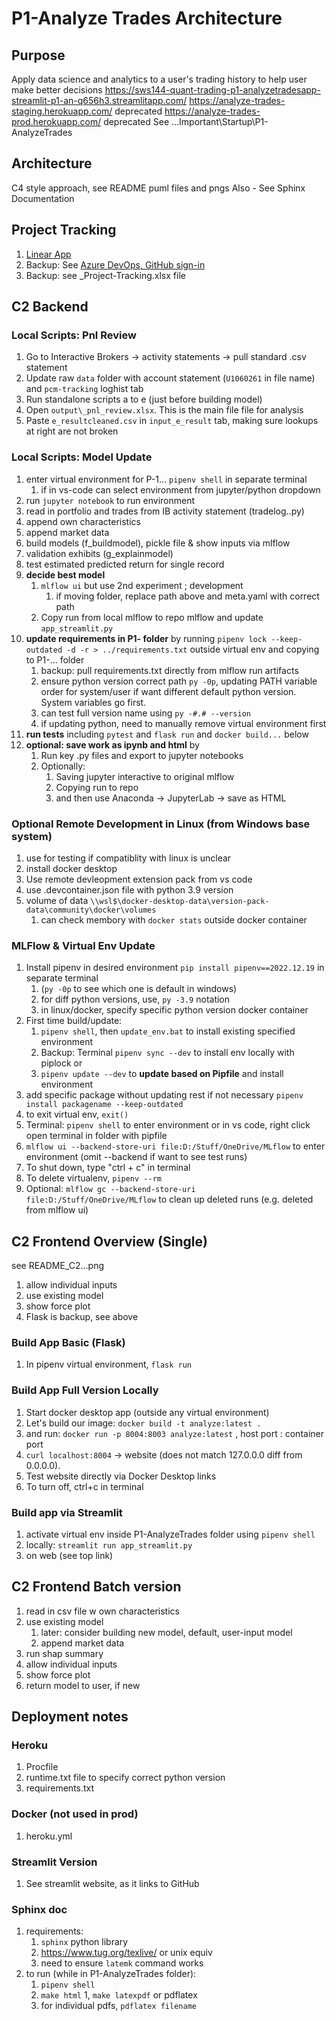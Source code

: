 # P1-Analyze Trades Architecture

## Purpose

Apply data science and analytics to a user's trading history to help user make better decisions
<https://sws144-quant-trading-p1-analyzetradesapp-streamlit-p1-an-q656h3.streamlitapp.com/>
<https://analyze-trades-staging.herokuapp.com/> deprecated
<https://analyze-trades-prod.herokuapp.com/> deprecated
See ...Important\Startup\P1-AnalyzeTrades

## Architecture

C4 style approach, see README puml files and pngs
Also - See Sphinx Documentation

## Project Tracking

1. [Linear App](https://linear.app/sws144/team/SWS/projects/active)
1. Backup: See [Azure DevOps, GitHub sign-in](https://dev.azure.com/swang4331/P1-AnalyzeTrades/_backlogs/backlog/P1-AnalyzeTrades%20Team/Features/?showParents=true)
1. Backup: see _Project-Tracking.xlsx file

## C2 Backend

### Local Scripts: Pnl Review

1. Go to Interactive Brokers -> activity statements -> pull standard .csv statement
1. Update raw `data` folder with account statement (`U1060261` in file name) and `pcm-tracking` loghist tab
1. Run standalone scripts a to e (just before building model)
1. Open `output\_pnl_review.xlsx`. This is the main file file for analysis
1. Paste `e_resultcleaned.csv` in `input_e_result` tab, making sure lookups at right are not broken

### Local Scripts: Model Update

1. enter virtual environment for P-1... `pipenv shell` in separate terminal
    1. if in vs-code can select environment from jupyter/python dropdown
1. run `jupyter notebook` to run environment
1. read in portfolio and trades from IB activity statement (tradelog..py)
1. append own characteristics
1. append market data
1. build models (f_buildmodel), pickle file & show inputs via mlflow
1. validation exhibits (g_explainmodel)
1. test estimated predicted return for single record
1. **decide best model**
    1. `mlflow ui` but use 2nd experiment ; development
        1. if moving folder, replace path above and meta.yaml with correct path
    1. Copy run from local mlflow to repo mlflow and update `app_streamlit.py`
1. **update requirements in P1- folder** by running `pipenv lock --keep-outdated -d -r > ../requirements.txt` outside virtual env and copying to P1-... folder
    1. backup: pull requirements.txt directly from mlflow run artifacts
    1. ensure python version correct path `py -0p`, updating PATH variable order for system/user if want different default python version. System
    variables go first.
    1. can test full version name using `py -#.# --version`
    1. if updating python, need to manually remove virtual environment first
1. **run tests** including `pytest` and `flask run` and `docker build...` below
1. **optional: save work as ipynb and html** by
    1. Run key .py files and export to jupyter notebooks
    1. Optionally:
        1. Saving jupyter interactive to original mlflow
        1. Copying run to repo
        1. and then use Anaconda -> JupyterLab -> save as HTML

### Optional Remote Development in Linux (from Windows base system)

1. use for testing if compatiblity with linux is unclear
1. install docker desktop
1. Use remote devleopment extension pack from vs code
1. use .devcontainer.json file with python 3.9 version 
1. volume of data `\\wsl$\docker-desktop-data\version-pack-data\community\docker\volumes`
    1. can check membory with `docker stats` outside docker container

### MLFlow & Virtual Env Update

1. Install pipenv in desired environment `pip install pipenv==2022.12.19` in separate terminal
    1. (`py -0p` to see which one is default in windows) 
    1. for diff python versions, use, `py -3.9` notation
    1. in linux/docker, specify specific python version docker container
1. First time build/update:
    1. `pipenv shell`, then `update_env.bat` to install existing specified environment
    1. Backup: Terminal `pipenv sync --dev` to install env locally with piplock or 
    1. `pipenv update --dev` to **update based on Pipfile** and install environment
1. add specific package without updating rest if not necessary `pipenv install packagename --keep-outdated`
1. to exit virtual env, `exit()`
1. Terminal: `pipenv shell` to enter environment or in vs code, right click open terminal in folder with pipfile
1. `mlflow ui --backend-store-uri file:D:/Stuff/OneDrive/MLflow` to enter environment (omit --backend if want to see test runs)
1. To shut down, type "ctrl + c" in terminal
1. To delete virtualenv, `pipenv --rm`
1. Optional: `mlflow gc --backend-store-uri file:D:/Stuff/OneDrive/MLflow` to clean up deleted runs (e.g. deleted from mlflow ui)

## C2 Frontend Overview (Single)

see README_C2...png

1. allow individual inputs
1. use existing model
1. show force plot
1. Flask is backup, see above

### Build App Basic (Flask)

1. In pipenv virtual environment, `flask run`

### Build App Full Version Locally

1. Start docker desktop app (outside any virtual environment)
1. Let's build our image: `docker build -t analyze:latest .`
1. and run: `docker run -p 8004:8003 analyze:latest` ,  host port : container port
1. `curl localhost:8004` -> website (does not match 127.0.0.0 diff from 0.0.0.0).
1. Test website directly via Docker Desktop links
1. To turn off, ctrl+c in terminal

### Build app via Streamlit

1. activate virtual env inside P1-AnalyzeTrades folder using `pipenv shell`  
1. locally: `streamlit run app_streamlit.py`
1. on web (see top link)

## C2 Frontend Batch version

1. read in csv file w own characteristics
1. use existing model
    1. later: consider building new model, default, user-input model
    1. append market data
1. run shap summary
1. allow individual inputs
1. show force plot
1. return model to user, if new

## Deployment notes

### Heroku

1. Procfile
1. runtime.txt file to specify correct python version
1. requirements.txt

### Docker (not used in prod)

1. heroku.yml

### Streamlit Version

1. See streamlit website, as it links to GitHub

### Sphinx doc

1. requirements:
    1. `sphinx` python library
    1. https://www.tug.org/texlive/ or unix equiv
    1. need to ensure `latemk` command works
1. to run (while in P1-AnalyzeTrades folder):
    1. `pipenv shell`
    1. `make html`
    1, `make latexpdf` or pdflatex
    1. for individual pdfs, `pdflatex filename`
